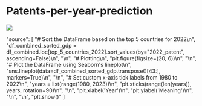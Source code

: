 # Patents-per-year-prediction

![](https://media.licdn.com/dms/image/C5612AQFArFPF_T06WA/article-cover_image-shrink_600_2000/0/1620524567333?e=2147483647&v=beta&t=8s-vdd5oJeOyz5SO1lct0m4qo53J7GDCOLUN5mQuTN4)

"source": [
    "# Sort the DataFrame based on the top 5 countries for 2022\n",
    "df_combined_sorted_gdp = df_combined.loc[top_5_countries_2022].sort_values(by=\"2022_patent\", ascending=False)\n",
    "\n",
    "# Plotting\n",
    "plt.figure(figsize=(20, 6))\n",
    "\n",
    "# Plot the DataFrame using Seaborn's lineplot\n",
    "sns.lineplot(data=df_combined_sorted_gdp.transpose()[43:], markers=True)\n",
    "\n",
    "# Set custom x-axis tick labels from 1980 to 2022\n",
    "years = list(range(1980, 2023))\n",
    "plt.xticks(range(len(years)), years, rotation=90)\n",
    "\n",
    "plt.xlabel('Year')\n",
    "plt.ylabel('Meaning')\n",
    "\n",
    "\n",
    "plt.show()"
   ]
